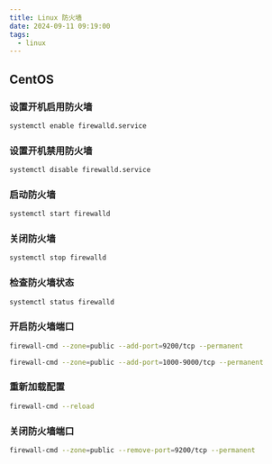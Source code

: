 ```yaml
---
title: Linux 防火墙
date: 2024-09-11 09:19:00
tags:
  - linux
---
```


## CentOS

### 设置开机启用防火墙
```bash
systemctl enable firewalld.service
```

### 设置开机禁用防火墙
```bash
systemctl disable firewalld.service
```

### 启动防火墙
```bash
systemctl start firewalld
```

### 关闭防火墙
```bash
systemctl stop firewalld
```

### 检查防火墙状态
```bash
systemctl status firewalld
```

### 开启防火墙端口
```bash
firewall-cmd --zone=public --add-port=9200/tcp --permanent

firewall-cmd --zone=public --add-port=1000-9000/tcp --permanent
```

### 重新加载配置
```bash
firewall-cmd --reload
```

### 关闭防火墙端口
```bash
firewall-cmd --zone=public --remove-port=9200/tcp --permanent
```

